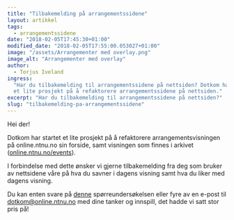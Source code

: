 ```yaml
---
title: "Tilbakemelding på arrangementssidene"
layout: artikkel
tags:
  - arrangementssidene
date: "2018-02-05T17:45:30+01:00"
modified_date: "2018-02-05T17:55:00.053027+01:00"
image: "/assets/Arrangementer med overlay.png"
image_alt: "Arrangementer med overlay"
author:
  - Torjus Iveland
ingress:
  "Har du tilbakemelding til arrangementssidene på nettsiden? Dotkom har startet
  et lite prosjekt på å refaktorere arrangementssidene på nettsiden."
excerpt: "Har du tilbakemelding til arrangementssidene på nettsiden?"
slug: "tilbakemelding-pa-arrangementssidene"
---
```


Hei der!

Dotkom har startet et lite prosjekt på å refaktorere arrangementsvisningen på
online.ntnu.no sin forside, samt visningen som finnes i arkivet
([online.ntnu.no/events](https://online.ntnu.no/events)).

I forbindelse med dette ønsker vi gjerne tilbakemelding fra deg som bruker av
nettsidene våre på hva du savner i dagens visning samt hva du liker med dagens
visning.

Du kan enten svare på
[denne](https://docs.google.com/forms/d/e/1FAIpQLSe4Tp0mVhAPiiYIoGdTcfd4W8QxG10GM20uCm2CTgDf4IMQ_Q/viewform)
spørreundersøkelsen eller fyre av en e-post til
[dotkom@online.ntnu.no](mailto:dotkom@online.ntnu.no) med dine tanker og
innspill, det hadde vi satt stor pris på!
